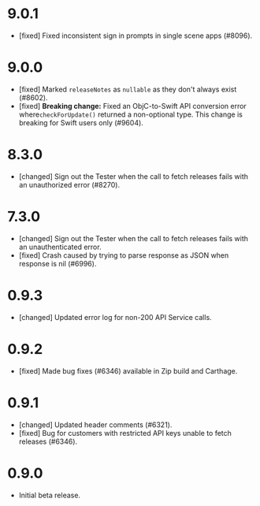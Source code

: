 # 9.0.1
- [fixed] Fixed inconsistent sign in prompts in single scene apps (#8096).

# 9.0.0
- [fixed] Marked `releaseNotes` as `nullable` as they don't always exist (#8602).
- [fixed] **Breaking change:** Fixed an ObjC-to-Swift API conversion error where`checkForUpdate()`
  returned a non-optional type. This change is breaking for Swift users only (#9604).

# 8.3.0
- [changed] Sign out the Tester when the call to fetch releases fails with an unauthorized error (#8270).

# 7.3.0
- [changed] Sign out the Tester when the call to fetch releases fails with an unauthenticated error.
- [fixed] Crash caused by trying to parse response as JSON when response is nil (#6996).

# 0.9.3
- [changed] Updated error log for non-200 API Service calls.

# 0.9.2
- [fixed] Made bug fixes (#6346) available in Zip build and Carthage.

# 0.9.1
- [changed] Updated header comments (#6321).
- [fixed] Bug for customers with restricted API keys unable to fetch releases (#6346).

# 0.9.0
- Initial beta release.
